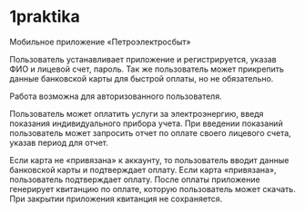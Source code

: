 <h1>1praktika</h1>

Мобильное приложение «Петроэлектросбыт»

Пользователь устанавливает приложение и регистрируется, указав ФИО и лицевой счет, пароль. Так же пользователь может
прикрепить данные банковской карты для быстрой оплаты, но не обязательно.

Работа возможна для авторизованного пользователя.

Пользователь может оплатить услуги за электроэнергию, введя показания индивидуального прибора учета. При введении
показаний пользователь может запросить отчет по оплате своего лицевого счета, указав период для отчет.

Если карта не «привязана» к аккаунту, то пользователь вводит данные банковской карты и подтверждает оплату. Если карта
«привязана», пользователь подтверждает оплату. После оплаты приложение генерирует квитанцию по оплате, которую
пользователь может скачать. При закрытии приложения квитанция не сохраняется.
